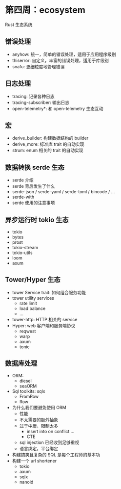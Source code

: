 # 第四周：ecosystem

Rust 生态系统

## 错误处理

- anyhow: 统一，简单的错误处理，适用于应用程序级别
- thiserror: 自定义，丰富的错误处理，适用于库级别
- snafu: 更细粒度地管理错误

## 日志处理

- tracing: 记录各种日志
- tracing-subscriber: 输出日志
- open-telemetry\*: 和 open-telemetry 生态互动

## 宏

- derive_builder: 构建数据结构的 builder
- derive_more: 标准库 trait 的自动实现
- strum: enum 相关的 trait 的自动实现

## 数据转换 serde 生态

- serde 介绍
- serde 背后发生了什么
- serde-json / serde-yaml / serde-toml / bincode / ...
- serde-with
- serde 使用的注意事项

## 异步运行时 tokio 生态

- tokio
- bytes
- prost
- tokio-stream
- tokio-utils
- loom
- axum

## Tower/Hyper 生态

- tower Service trait: 如何组合服务功能
- tower utility services
  - rate limit
  - load balance
  - ...
- tower-http: HTTP 相关的 service
- Hyper: web 客户端和服务端协议
  - reqwest
  - warp
  - axum
  - tonic

## 数据库处理

- ORM:
  - diesel
  - seaORM
- Sql toolkits: sqlx
  - FromRow
  - Row
- 为什么我们要避免使用 ORM
  - 性能
  - 不太需要的额外抽象
  - 过于中庸，限制太多
    - insert into on conflict ...
    - CTE
  - sql injection 已经收到足够重视
  - 语言绑定，平台绑定
- 构建搞笑且复杂的 SQL 是每个工程师的基本功
- 构建一个 url shortener
  - tokio
  - axum
  - sqlx
  - nanoid
